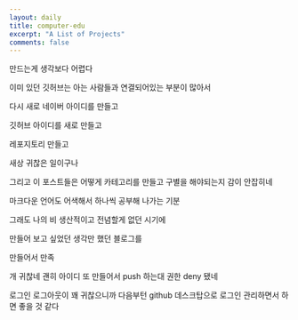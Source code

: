 ```yaml
---
layout: daily
title: computer-edu
excerpt: "A List of Projects"
comments: false
---
```


만드는게 생각보다 어렵다 

이미 있던 깃허브는 아는 사람들과 연결되어있는 부분이 많아서

다시 새로 네이버 아이디를 만들고 

깃허브 아이디를 새로 만들고

레포지토리 만들고 

새상 귀찮은 일이구나

그리고 이 포스트들은 어떻게 카테고리를 만들고 구별을 해야되는지 감이 안잡히네

마크다운 언어도 어색해서 하나씩 공부해 나가는 기분

그래도 나의 비 생산적이고 전념할게 없던 시기에 

만들어 보고 싶었던 생각만 했던 블로그를

만들어서 만족 

개 귀찮네 괜히 아이디 또 만들어서 push 하는대 권한 deny 됐네

로그인 로그아웃이 꽤 귀찮으니까 다음부턴 github 데스크탑으로 로그인 관리하면서 하면 좋을 것 같다

